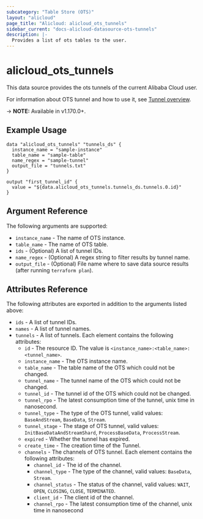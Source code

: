 ```yaml
---
subcategory: "Table Store (OTS)"
layout: "alicloud"
page_title: "Alicloud: alicloud_ots_tunnels"
sidebar_current: "docs-alicloud-datasource-ots-tunnels"
description: |- 
  Provides a list of ots tables to the user.
---
```


# alicloud\_ots\_tunnels

This data source provides the ots tunnels of the current Alibaba Cloud user.

For information about OTS tunnel and how to use it, see [Tunnel overview](https://www.alibabacloud.com/help/en/tablestore/latest/tunnel-service-overview).

-> **NOTE:** Available in v1.170.0+.

## Example Usage

```
data "alicloud_ots_tunnels" "tunnels_ds" {
  instance_name = "sample-instance"
  table_name = "sample-table"
  name_regex = "sample-tunnel"
  output_file = "tunnels.txt"
}

output "first_tunnel_id" {
  value = "${data.alicloud_ots_tunnels.tunnels_ds.tunnels.0.id}"
}
```

## Argument Reference

The following arguments are supported:

* `instance_name` - The name of OTS instance.
* `table_name` - The name of OTS table.
* `ids` - (Optional) A list of tunnel IDs.
* `name_regex` - (Optional) A regex string to filter results by tunnel name.
* `output_file` - (Optional) File name where to save data source results (after running `terraform plan`).

## Attributes Reference

The following attributes are exported in addition to the arguments listed above:

* `ids` - A list of tunnel IDs.
* `names` - A list of tunnel names.
* `tunnels` - A list of tunnels. Each element contains the following attributes:
  * `id` - The resource ID. The value is `<instance_name>:<table_name>:<tunnel_name>`.
  * `instance_name` - The OTS instance name.
  * `table_name` - The table name of the OTS which could not be changed.
  * `tunnel_name` - The tunnel name of the OTS which could not be changed.
  * `tunnel_id` - The tunnel id of the OTS which could not be changed.
  * `tunnel_rpo` - The latest consumption time of the tunnel, unix time in nanosecond.
  * `tunnel_type` - The type of the OTS tunnel, valid values: `BaseAndStream`, `BaseData`, `Stream`.
  * `tunnel_stage` -  The stage of OTS tunnel, valid values: `InitBaseDataAndStreamShard`, `ProcessBaseData`, `ProcessStream`.
  * `expired` - Whether the tunnel has expired.
  * `create_time` - The creation time of the Tunnel.
  * `channels` - The channels of OTS tunnel. Each element contains the following attributes:
    * `channel_id` - The id of the channel.
    * `channel_type` - The type of the channel, valid values: `BaseData`, `Stream`.
    * `channel_status` - The status of the channel, valid values: `WAIT`, `OPEN`, `CLOSING`, `CLOSE`, `TERMINATED`.
    * `client_id` - The client id of the channel.
    * `channel_rpo` - The latest consumption time of the channel, unix time in nanosecond
